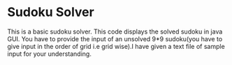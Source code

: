 # Sudoku Solver
This is a basic sudoku solver. This code displays the solved sudoku in java GUI. You have to provide the input of an unsolved 9*9 sudoku(you have to give input in the order of grid i.e grid wise).I have given a text file of sample input for your understanding.
